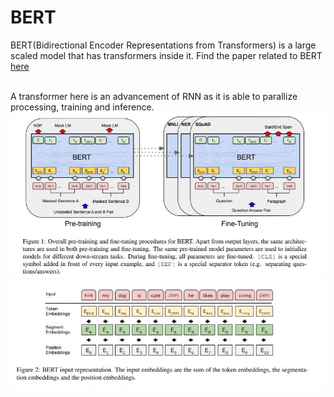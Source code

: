 # BERT
<p>BERT(Bidirectional Encoder Representations from Transformers) is a large scaled model that has transformers inside it. Find the paper related to BERT <a href = "https://arxiv.org/pdf/1810.04805.pdf">here </a></p>
<br>A transformer here is an advancement of RNN as it is able to parallize processing, training and inference.
<img src='https://github.com/Shreyash008/Sentiment-analysis-NLP/blob/main/Bert/images/Capture.JPG'> </img>
<img src='https://github.com/Shreyash008/Sentiment-analysis-NLP/blob/main/Bert/images/Capture2.JPG'> </img>
